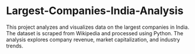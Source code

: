 # Largest-Companies-India-Analysis
This project analyzes and visualizes data on the largest companies in India. The dataset is scraped from Wikipedia and processed using Python. The analysis explores company revenue, market capitalization, and industry trends.
